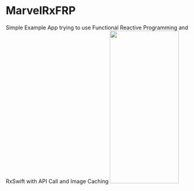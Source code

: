 # MarvelRxFRP

Simple Example App trying to use Functional Reactive Programming and RxSwift with API Call and Image Caching
<img src="gifs/marvelRX.gif" width="180" height="400" />

